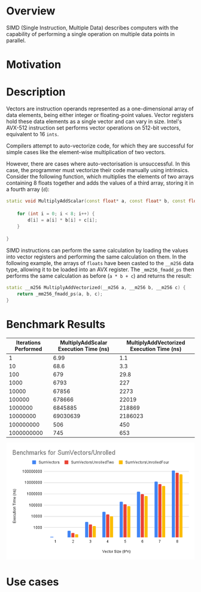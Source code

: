 # Overview

SIMD (Single Instruction, Multiple Data) describes computers with the capability of performing a single operation on multiple data points in parallel.

# Motivation




# Description

Vectors are instruction operands represented as a one-dimensional array of data elements, being either integer or floating-point values. Vector registers hold these data elements as a single vector and can vary in size. Intel's AVX-512 instruction set performs vector operations on 512-bit vectors, equivalent to 16 `ints`.

Compilers attempt to auto-vectorize code, for which they are successful for simple cases like the element-wise multiplication of two vectors.

However, there are cases where auto-vectorisation is unsuccessful. In this case, the programmer must vectorize their code manually using intrinsics. Consider the following function, which multiplies the elements of two arrays containing 8 floats together and adds the values of a third array, storing it in a fourth array (`d`):

```c++
static void MultiplyAddScalar(const float* a, const float* b, const float* c, float* d) {

    for (int i = 0; i < 8; i++) {
        d[i] = a[i] * b[i] + c[i];
    }

}
```

SIMD instructions can perform the same calculation by loading the values into vector registers and performing the same calculation on them. In the following example, the arrays of `floats` have been casted to the `__m256` data type, allowing it to be loaded into an AVX register. The `_mm256_fmadd_ps` then performs the same calculation as before (`a * b + c`) and returns the result:

```c++
static __m256 MultiplyAddVectorized(__m256 a, __m256 b, __m256 c) {
    return _mm256_fmadd_ps(a, b, c);
}
```

# Benchmark Results

| Iterations Performed | MultiplyAddScalar Execution Time (ns) | MultiplyAddVectorized Execution Time (ns) |
|----------------------|---------------------------------------|-------------------------------------------|
|                    1 |                                  6.99 |                                       1.1 |
|                   10 |                                  68.6 |                                       3.3 |
|                  100 |                                   679 |                                      29.8 |
|                 1000 |                                  6793 |                                       227 |
|                10000 |                                 67856 |                                      2273 |
|               100000 |                                678666 |                                     22019 |
|              1000000 |                               6845885 |                                    218869 |
|             10000000 |                              69030639 |                                   2186023 |
|            100000000 |                                   506 |                                       450 |
|           1000000000 |                                   745 |                                       653 |

![SumVectors Benchmark Results](./images/SumVectors.png)

# Use cases